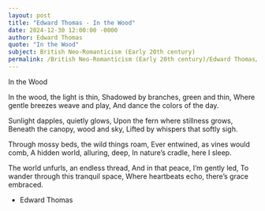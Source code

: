 ```yaml
---
layout: post
title: "Edward Thomas - In the Wood"
date: 2024-12-30 12:00:00 -0000
author: Edward Thomas
quote: "In the Wood"
subject: British Neo-Romanticism (Early 20th century)
permalink: /British Neo-Romanticism (Early 20th century)/Edward Thomas/Edward Thomas - In the Wood
---
```


In the Wood

In the wood, the light is thin,
Shadowed by branches, green and thin,
Where gentle breezes weave and play,
And dance the colors of the day.

Sunlight dapples, quietly glows,
Upon the fern where stillness grows,
Beneath the canopy, wood and sky,
Lifted by whispers that softly sigh.

Through mossy beds, the wild things roam,
Ever entwined, as vines would comb,
A hidden world, alluring, deep,
In nature’s cradle, here I sleep.

The world unfurls, an endless thread,
And in that peace, I’m gently led,
To wander through this tranquil space,
Where heartbeats echo, there’s grace embraced.

- Edward Thomas
